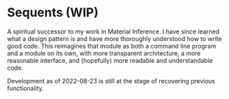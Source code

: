 # Sequents (WIP)

A spiritual successor to my work in Material Inference. 
I have since learned what a design pattern is and have more thoroughly understood how to write good code.
This reimagines that module as both a command line program and a module on its own, 
with more transparent architecture, a more reasonable interface, and (hopefully) more readable and understandable code.

Development as of 2022-08-23 is still at the stage of recovering previous functionality.
